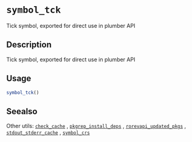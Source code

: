 # `symbol_tck`

Tick symbol, exported for direct use in plumber API


## Description

Tick symbol, exported for direct use in plumber API


## Usage

```r
symbol_tck()
```


## Seealso

Other utils:
 [`check_cache`](#checkcache) ,
 [`pkgrep_install_deps`](#pkgrepinstalldeps) ,
 [`rorevapi_updated_pkgs`](#rorevapiupdatedpkgs) ,
 [`stdout_stderr_cache`](#stdoutstderrcache) ,
 [`symbol_crs`](#symbolcrs)


